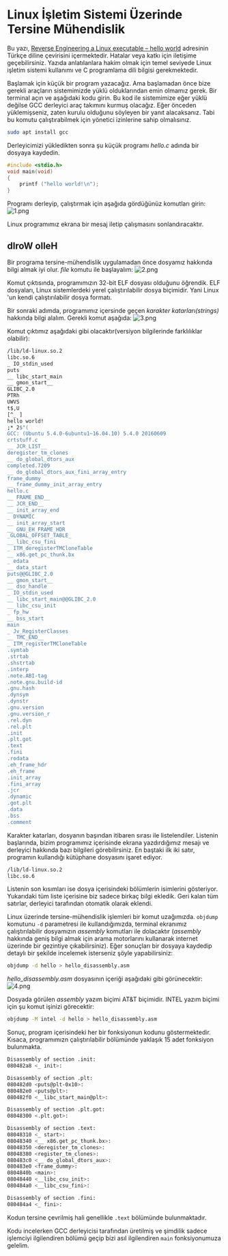 # Linux İşletim Sistemi Üzerinde Tersine Mühendislik

Bu yazı, [Reverse Engineering a Linux executable – hello world](https://www.codementor.io/packt/reverse-engineering-a-linux-executable-hello-world-rjceryk5d) adresinin Türkçe diline çevirisini içermektedir. Hatalar veya katkı için iletişime geçebilirsiniz. Yazıda anlatılanlara hakim olmak için temel seviyede Linux işletim sistemi kullanımı ve C programlama dili bilgisi gerekmektedir.

Başlamak için küçük bir program yazacağız. Ama başlamadan önce bize gerekli araçların sistemimizde yüklü olduklarından emin olmamız gerek. Bir terminal açın ve aşağıdaki kodu girin. Bu kod ile sistemimize eğer yüklü değilse GCC derleyici araç takımını kurmuş olacağız. Eğer önceden yüklemişseniz, zaten kurulu olduğunu söyleyen bir yanıt alacaksanız. Tabi bu komutu çalıştırabilmek için yönetici izinlerine sahip olmalısınız. 

```bash
sudo apt install gcc
```

Derleyicimizi yükledikten sonra şu küçük programı *hello.c* adında bir dosyaya kaydedin.

```c
#include <stdio.h>
void main(void)
{
    printf ("hello world!\n");
}
```

Programı derleyip, çalıştırmak için aşağıda gördüğünüz komutları girin:
![1.png](1.png)

Linux programımız ekrana bir mesaj iletip çalışmasını sonlandıracaktır.

##  dlroW olleH
Bir programa tersine-mühendislik uygulamadan önce dosyamız hakkında bilgi almak iyi olur. _file_ komutu ile başlayalım:
![2.png](2.png)

Komut çıktısında, programımızın 32-bit ELF dosyası olduğunu öğrendik. ELF dosyaları, Linux sistemlerdeki yerel çalıştırılabilir dosya biçimidir. Yani Linux 'un kendi çalıştırılabilir dosya formatı.

Bir sonraki adımda, programımız içersinde geçen _karakter katarları(strings)_ hakkında bilgi alalım. Gerekli komut aşağıda:
![3.png](3.png)

Komut çıktımız aşağıdaki gibi olacaktır(versiyon bilgilerinde farklılıklar olabilir):
```bash
/lib/ld-linux.so.2
libc.so.6
_ IO_stdin_used
puts
__ libc_start_main
__ gmon_start__
GLIBC_2.0
PTRh
UWVS
t$,U
[^_ ]
hello world!
;* 2$"(
GCC: (Ubuntu 5.4.0-6ubuntu1~16.04.10) 5.4.0 20160609
crtstuff.c
__ JCR_LIST__
deregister_tm_clones
__ do_global_dtors_aux
completed.7209
__ do_global_dtors_aux_fini_array_entry
frame_dummy
__ frame_dummy_init_array_entry
hello.c
__ FRAME_END__
__ JCR_END__
__ init_array_end
_ DYNAMIC
__ init_array_start
__ GNU_EH_FRAME_HDR
_GLOBAL_OFFSET_TABLE_
__ libc_csu_fini
_ ITM_deregisterTMCloneTable
__ x86.get_pc_thunk.bx
_ edata
__ data_start
puts@@GLIBC_2.0
__ gmon_start__
__ dso_handle
_ IO_stdin_used
__ libc_start_main@@GLIBC_2.0
__ libc_csu_init
_ fp_hw
__ bss_start
main
_ Jv_RegisterClasses
__ TMC_END__
_ ITM_registerTMCloneTable
.symtab
.strtab
.shstrtab
.interp
.note.ABI-tag
.note.gnu.build-id
.gnu.hash
.dynsym
.dynstr
.gnu.version
.gnu.version_r
.rel.dyn
.rel.plt
.init
.plt.got
.text
.fini
.rodata
.eh_frame_hdr
.eh_frame
.init_array
.fini_array
.jcr
.dynamic
.got.plt
.data
.bss
.comment
```
Karakter katarları, dosyanın başından itibaren sırası ile listelendiler. Listenin başlarında, bizim programımız içerisinde ekrana yazdırdığımız mesajı ve derleyici hakkında bazı bilgileri görebilirsiniz. En baştaki ilk iki satır, programın kullandığı kütüphane dosyasını işaret ediyor.

```bash
/lib/ld-linux.so.2
libc.so.6
```

Listenin son kısımları ise dosya içerisindeki bölümlerin isimlerini gösteriyor. Yukarıdaki tüm liste içerisine biz sadece birkaç bilgi ekledik. Geri kalan tüm satırlar, derleyici tarafından otomatik olarak eklendi.

Linux üzerinde tersine-mühendislik işlemleri bir komut uzağımızda. `objdump` komutunu `-d` parametresi ile kullandığımızda, terminal ekranımız çalıştırılabilir dosyamızın _assembly_ komutları ile dolacaktır (_assembly_ hakkında geniş bilgi almak için arama motorlarını kullanarak internet üzerinde bir gezintiye çıkabilirsiniz). Eğer sonuçları bir dosyaya kaydedip detaylı bir şekilde incelemek isterseniz şöyle yapabilirsiniz:

```bash
objdump -d hello > hello_disassembly.asm
```

_hello_disassembly.asm_ dosyasının içeriği aşağıdaki gibi görünecektir:
![4.png](4.png)

Dosyada görülen _assembly_ yazım biçimi AT&T biçimidir. INTEL yazım biçimi için şu komut işinizi görecektir:
```bash
objdump -M intel -d hello > hello_disassembly.asm
```

Sonuç, program içerisindeki her bir fonksiyonun kodunu göstermektedir. Kısaca, programımızn çalıştırılabilir bölümünde yaklaşık 15 adet fonksiyon bulunmakta.

```bash
Disassembly of section .init:
080482a8 <_ init>:

Disassembly of section .plt:
080482d0 <puts@plt-0x10>:
080482e0 <puts@plt>:
080482f0 <__libc_start_main@plt>:

Disassembly of section .plt.got:
08048300 <.plt.got>:

Disassembly of section .text:
08048310 <_ start>:
08048340 <__ x86.get_pc_thunk.bx>:
08048350 <deregister_tm_clones>:
08048380 <register_tm_clones>:
080483c0 <__ do_global_dtors_aux>:
080483e0 <frame_dummy>:
0804840b <main>:
08048440 <__libc_csu_init>:
080484a0 <__libc_csu_fini>:

Disassembly of section .fini:
080484a4 <_ fini>:
```

Kodun tersine çevrilmiş hali genellikle `.text` bölümünde bulunmaktadır.

Kodu incelerken GCC derleyicisi tarafından üretilmiş ve şimdilik sadece işlemciyi ilgilendiren bölümü geçip bizi asıl ilgilendiren `main` fonksiyonumuza gelelim. 
